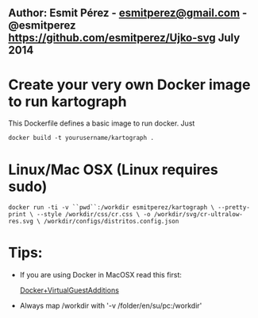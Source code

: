 Author: Esmit Pérez - esmitperez@gmail.com - @esmitperez
https://github.com/esmitperez/Ujko-svg
July 2014
---

# Create your very own Docker image to run kartograph

This Dockerfile defines a basic image to run docker. Just
    
    docker build -t yourusername/kartograph .

# Linux/Mac OSX (Linux requires sudo)

   `docker run -ti -v ``pwd``:/workdir esmitperez/kartograph \
	   --pretty-print \
	   --style /workdir/css/cr.css \
	   -o /workdir/svg/cr-ultralow-res.svg \
	   /workdir/configs/distritos.config.json`

# Tips:

* If you are using Docker in MacOSX read this first:

  [Docker+VirtualGuestAdditions](https://medium.com/boot2docker-lightweight-linux-for-docker/boot2docker-together-with-virtualbox-guest-additions-da1e3ab2465c)

* Always map /workdir with '-v /folder/en/su/pc:/workdir'

